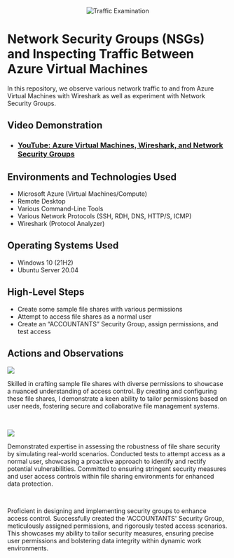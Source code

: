 <p align="center">
<img src="https://i.imgur.com/Ua7udoS.png" alt="Traffic Examination"/>
</p>

<h1>Network Security Groups (NSGs) and Inspecting Traffic Between Azure Virtual Machines</h1>
In this repository, we observe various network traffic to and from Azure Virtual Machines with Wireshark as well as experiment with Network Security Groups. <br />


<h2>Video Demonstration</h2>

- ### [YouTube: Azure Virtual Machines, Wireshark, and Network Security Groups](https://www.youtube.com/watch?v=O3ISo0YCi5Q)

<h2>Environments and Technologies Used</h2>

- Microsoft Azure (Virtual Machines/Compute)
- Remote Desktop
- Various Command-Line Tools
- Various Network Protocols (SSH, RDH, DNS, HTTP/S, ICMP)
- Wireshark (Protocol Analyzer)

<h2>Operating Systems Used </h2>

- Windows 10 (21H2)
- Ubuntu Server 20.04

<h2>High-Level Steps</h2>

- Create some sample file shares with various permissions
- Attempt to access file shares as a normal user
- Create an “ACCOUNTANTS” Security Group, assign permissions, and test access
  

<h2>Actions and Observations</h2>

<p>
<img src="https://i.imgur.com/uz2Wu5C.png"/>
</p>
<p>
Skilled in crafting sample file shares with diverse permissions to showcase a nuanced understanding of access control. By creating and configuring these file shares, I demonstrate a keen ability to tailor permissions based on user needs, fostering secure and collaborative file management systems. 
</p>
<br />

<p>
<img src="https://i.imgur.com/OLmYu7w.png"/>
</p>
<p>
Demonstrated expertise in assessing the robustness of file share security by simulating real-world scenarios. Conducted tests to attempt access as a normal user, showcasing a proactive approach to identify and rectify potential vulnerabilities. Committed to ensuring stringent security measures and user access controls within file sharing environments for enhanced data protection.
</p>
<br />

<p>

</p>
<p>
Proficient in designing and implementing security groups to enhance access control. Successfully created the 'ACCOUNTANTS' Security Group, meticulously assigned permissions, and rigorously tested access scenarios. This showcases my ability to tailor security measures, ensuring precise user permissions and bolstering data integrity within dynamic work environments.
</p>
<br />
